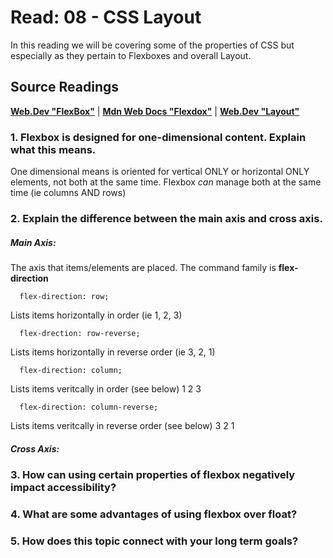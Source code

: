 # Read: 08 - CSS Layout

In this reading we will be covering some of the properties of CSS but especially as they pertain to Flexboxes and overall Layout.

## Source Readings
**[Web.Dev "FlexBox"](https://web.dev/learn/css/flexbox/)** | **[Mdn Web Docs "Flexdox"](https://developer.mozilla.org/en-US/docs/Learn/CSS/CSS_layout/Flexbox)** | **[Web.Dev "Layout"](https://web.dev/learn/css/layout/)**

### 1. Flexbox is designed for one-dimensional content. Explain what this means.
One dimensional means is oriented for vertical ONLY or horizontal ONLY elements, not both at the same time. Flexbox *can* manage both at the same time \(ie columns AND rows\)
### 2. Explain the difference between the main axis and cross axis.
##### Main Axis:
The axis that items/elements are placed. The command family is **flex-direction**
~~~
  flex-direction: row;
~~~
Lists items horizontally in order \(ie 1, 2, 3\)
~~~
  flex-drection: row-reverse;
~~~
Lists items horizontally in reverse order \(ie 3, 2, 1\)
~~~
  flex-direction: column;
~~~
Lists items veritcally in order \(see below\)
1
2
3
~~~
  flex-direction: column-reverse;
~~~
Lists items veritcally in reverse order \(see below\)
3
2
1

##### Cross Axis:

### 3. How can using certain properties of flexbox negatively impact accessibility?
### 4. What are some advantages of using flexbox over float?
### 5. How does this topic connect with your long term goals?
